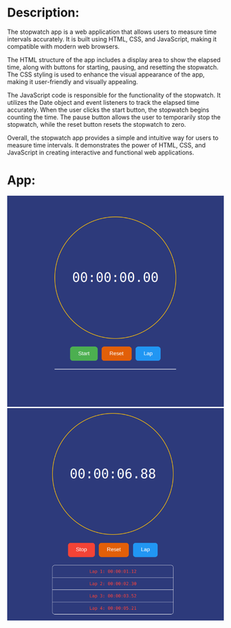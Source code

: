 # Description:

The stopwatch app is a web application that allows users to measure time intervals accurately. It is built using HTML, CSS, and JavaScript, making it compatible with modern web browsers.

The HTML structure of the app includes a display area to show the elapsed time, along with buttons for starting, pausing, and resetting the stopwatch. The CSS styling is used to enhance the visual appearance of the app, making it user-friendly and visually appealing.

The JavaScript code is responsible for the functionality of the stopwatch. It utilizes the Date object and event listeners to track the elapsed time accurately. When the user clicks the start button, the stopwatch begins counting the time. The pause button allows the user to temporarily stop the stopwatch, while the reset button resets the stopwatch to zero.

Overall, the stopwatch app provides a simple and intuitive way for users to measure time intervals. It demonstrates the power of HTML, CSS, and JavaScript in creating interactive and functional web applications.

# App:

<img src="./assets/stopWatch2.png"/>
<br/>
<img src="./assets/stopWatch.png" />
